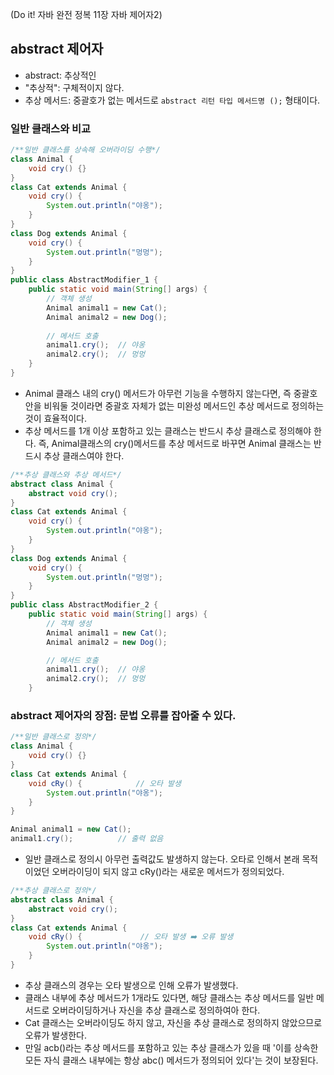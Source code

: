 (Do it! 자바 완전 정복 11장 자바 제어자2)
## abstract 제어자
- abstract: 추상적인
- "추상적": 구체적이지 않다.
- 추상 메서드: 중괄호가 없는 메서드로 ```abstract 리턴 타입 메서드명 ();``` 형태이다.
### 일반 클래스와 비교
```java
/**일반 클래스를 상속해 오버라이딩 수행*/
class Animal {
    void cry() {}
}
class Cat extends Animal {
    void cry() {
        System.out.println("야옹");
    }
}
class Dog extends Animal {
    void cry() {
        System.out.println("멍멍");
    }
}
public class AbstractModifier_1 {
    public static void main(String[] args) {
        // 객체 생성
        Animal animal1 = new Cat();
        Animal animal2 = new Dog();
        
        // 메서드 호출
        animal1.cry();  // 야옹
        animal2.cry();  // 멍멍
    }
}
```
- Animal 클래스 내의 cry() 메서드가 아무런 기능을 수행하지 않는다면, 즉 중괄호 안을 비워둘 것이라면 중괄호 자체가 없는 미완성 메서드인 추상 메서드로 정의하는 것이 효율적이다. 
- 추상 메서드를 1개 이상 포함하고 있는 클래스는 반드시 추상 클래스로 정의해야 한다. 즉, Animal클래스의 cry()메서드를 추상 메서드로 바꾸면 Animal 클래스는 반드시 추상 클래스여야 한다.
```java
/**추상 클래스와 추상 메서드*/
abstract class Animal {
    abstract void cry();
}
class Cat extends Animal {
    void cry() {
        System.out.println("야옹");
    }
}
class Dog extends Animal {
    void cry() {
        System.out.println("멍멍");
    }
}
public class AbstractModifier_2 {
    public static void main(String[] args) {
        // 객체 생성
        Animal animal1 = new Cat();
        Animal animal2 = new Dog();

        // 메서드 호출
        animal1.cry();  // 야옹
        animal2.cry();  // 멍멍
    }
```

### abstract 제어자의 장점: 문법 오류를 잡아줄 수 있다.
```java
/**일반 클래스로 정의*/
class Animal {
    void cry() {}
}
class Cat extends Animal {
    void cRy() {            // 오타 발생
        System.out.println("야옹");
    }
}
```
```java
Animal animal1 = new Cat(); 
animal1.cry();          // 출력 없음
```
- 일반 클래스로 정의시 아무런 출력값도 발생하지 않는다. 오타로 인해서 본래 목적이었던 오버라이딩이 되지 않고 cRy()라는 새로운 메서드가 정의되었다.
```java
/**추상 클래스로 정의*/
abstract class Animal {
    abstract void cry();
}
class Cat extends Animal { 
    void cRy() {             // 오타 발생 ➡️ 오류 발생
        System.out.println("야옹"); 
    }                 
}            
```
- 추상 클래스의 경우는 오타 발생으로 인해 오류가 발생했다.
- 클래스 내부에 추상 메서드가 1개라도 있다면, 해당 클래스는 추상 메서드를 일반 메서드로 오버라이딩하거나 자신을 추상 클래스로 정의하여아 한다.
- Cat 클래스는 오버라이딩도 하지 않고, 자신을 추상 클래스로 정의하지 않았으므로 오류가 발생한다.
- 만일 acb()라는 추상 메서드를 포함하고 있는 추상 클래스가 있을 때 '이를 상속한 모든 자식 클래스 내부에는 항상 abc() 메서드가 정의되어 있다'는 것이 보장된다.

